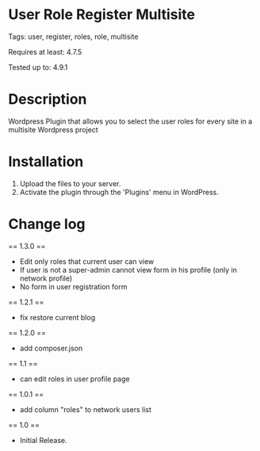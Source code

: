 # User Role Register Multisite

Tags: user, register, roles, role, multisite

Requires at least: 4.7.5

Tested up to: 4.9.1

# Description

Wordpress Plugin that allows you to select the user roles for every site in a multisite Wordpress project

# Installation
1. Upload the files to your server.
2. Activate the plugin through the 'Plugins' menu in WordPress.

# Change log


== 1.3.0 ==
* Edit only roles that current user can view
* If user is not a super-admin cannot view form in his profile (only in network profile)
* No form in user registration form

== 1.2.1 ==
* fix restore current blog

== 1.2.0 ==
* add composer.json

== 1.1 ==
* can edit roles in user profile page

== 1.0.1 ==
* add column "roles" to network users list

== 1.0 ==
* Initial Release.
